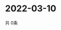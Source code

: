 # 2022-03-10
  共 0条

  <!-- BEGIN -->
  <!-- 最后更新时间Thu Mar 10 2022 05:05:07 GMT+0000 (Coordinated Universal Time) -->
  
  <!-- END -->
  
  